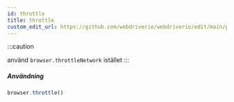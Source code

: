 ```yaml
---
id: throttle
title: throttle
custom_edit_url: https://github.com/webdriverio/webdriverio/edit/main/packages/webdriverio/src/commands/browser/throttle.ts
---
```


:::caution

använd `browser.throttleNetwork` istället
:::

##### Användning

```js
browser.throttle()
```